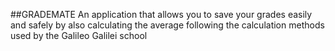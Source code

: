 ##GRADEMATE
An application that allows you to save your grades easily and safely by also calculating the average following the calculation methods used by the Galileo Galilei school
